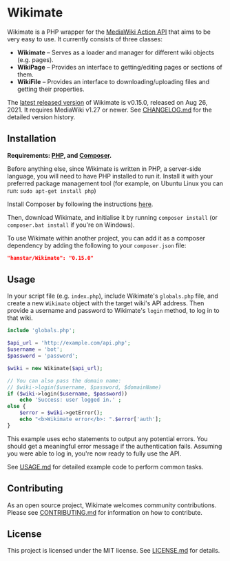 # Wikimate

Wikimate is a PHP wrapper for the
[MediaWiki Action API](https://www.mediawiki.org/wiki/Special:MyLanguage/API:Main_page)
that aims to be very easy to use.
It currently consists of three classes:

- **Wikimate** – Serves as a loader and manager for different wiki objects (e.g. pages).
- **WikiPage** – Provides an interface to getting/editing pages or sections of them.
- **WikiFile** – Provides an interface to downloading/uploading files and getting their properties.

The [latest released version](https://github.com/hamstar/Wikimate/releases) of Wikimate
is v0.15.0, released on Aug 26, 2021.
It requires MediaWiki v1.27 or newer.
See [CHANGELOG.md](CHANGELOG.md) for the detailed version history.

## Installation

**Requirements: [PHP](https://php.net), and [Composer](https://getcomposer.org).**

Before anything else, since Wikimate is written in PHP, a server-side language,
you will need to have PHP installed to run it.
Install it with your preferred package management tool
(for example, on Ubuntu Linux you can run: `sudo apt-get install php`)

Install Composer by following the instructions [here](https://getcomposer.org/doc/00-intro.md).

Then, download Wikimate, and initialise it by running `composer install`
(or `composer.bat install` if you're on Windows).

To use Wikimate within another project, you can add it as a composer dependency
by adding the following to your `composer.json` file:

```json
"hamstar/Wikimate": "0.15.0"
```

## Usage

In your script file (e.g. `index.php`), include Wikimate's `globals.php` file,
and create a new `Wikimate` object with the target wiki's API address.
Then provide a username and password to Wikimate's `login` method,
to log in to that wiki.

```php
include 'globals.php';

$api_url = 'http://example.com/api.php';
$username = 'bot';
$password = 'password';

$wiki = new Wikimate($api_url);

// You can also pass the domain name:
// $wiki->login($username, $password, $domainName)
if ($wiki->login($username, $password))
	echo 'Success: user logged in.' ;
else {
	$error = $wiki->getError();
	echo "<b>Wikimate error</b>: ".$error['auth'];
}
```

This example uses echo statements to output any potential errors.
You should get a meaningful error message if the authentication fails.
Assuming you were able to log in, you're now ready to fully use the API.

See [USAGE.md](USAGE.md) for detailed example code to perform common tasks.

## Contributing

As an open source project, Wikimate welcomes community contributions.
Please see [CONTRIBUTING.md](CONTRIBUTING.md) for information on how to contribute.

## License

This project is licensed under the MIT license.
See [LICENSE.md](LICENSE.md) for details.
